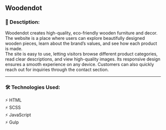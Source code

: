 Woodendot
---

### 📖 Desctiption:

Woodendot creates high-quality, eco-friendly wooden furniture and decor. <br>
The website is a place where users can explore beautifully designed wooden pieces, learn about the brand’s values, and see how each product is made.<br>
The site is easy to use, letting visitors browse different product categories, read clear descriptions, and view high-quality images. Its responsive design ensures a smooth experience on any device. Customers can also quickly reach out for inquiries through the contact section. 

---

### 🛠️ Technologies Used:

⚡ HTML<br>
⚡ SCSS<br>
⚡ JavaScript<br>
⚡ Gulp<br>
